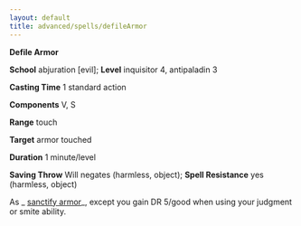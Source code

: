 ```yaml
---
layout: default
title: advanced/spells/defileArmor
---
```

 **Defile Armor**

**School** abjuration [evil]; **Level** inquisitor 4, antipaladin 3

**Casting Time** 1 standard action

**Components** V, S

**Range** touch

**Target** armor touched

**Duration** 1 minute/level

**Saving Throw** Will negates (harmless, object); **Spell Resistance** yes (harmless, object)

As _ [sanctify armor](sanctifyArmor#_sanctify-armor)_, except you gain DR 5/good when using your judgment or smite ability.

